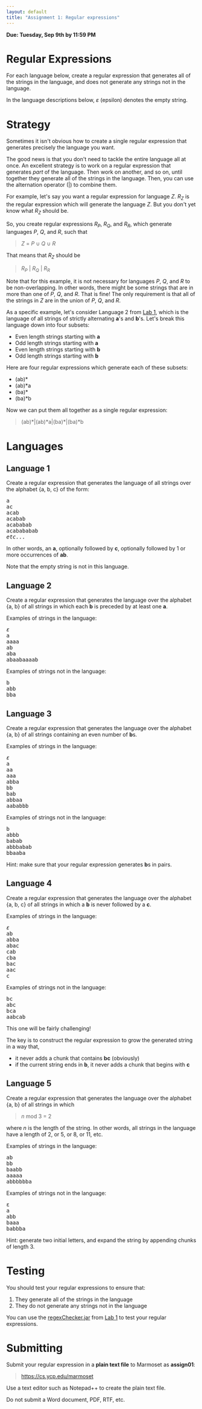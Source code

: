 ```yaml
---
layout: default
title: "Assignment 1: Regular expressions"
---
```


**Due: Tuesday, Sep 9th by 11:59 PM**

# Regular Expressions

For each language below, create a regular expression that generates all of the strings in the language, and does not generate any strings not in the language.

In the language descriptions below, *ε* (epsilon) denotes the empty string.

# Strategy

Sometimes it isn't obvious how to create a single regular expression that generates precisely the language you want.

The good news is that you don't need to tackle the entire language all at once.  An excellent strategy is to work on a regular expression that generates *part* of the language.  Then work on another, and so on, until together they generate all of the strings in the language.  Then, you can use the alternation operator (\|) to combine them.

For example, let's say you want a regular expression for language *Z*.  <i>R<sub>Z</sub></i> is the regular expression which will generate the language *Z*.  But you don't yet know what <i>R<sub>Z</sub></i> should be.

So, you create regular expressions <i>R<sub>P</sub></i>, <i>R<sub>Q</sub></i>, and <i>R<sub>R</sub></i>, which generate languages *P*, *Q*, and *R*, such that

> *Z* = *P* ∪ *Q* ∪ *R*

That means that <i>R<sub>Z</sub></i> should be

> <i>R<sub>P</sub></i> \| <i>R<sub>Q</sub></i> \| <i>R<sub>R</sub></i>

Note that for this example, it is not necessary for languages *P*, *Q*, and *R* to be non-overlapping.  In other words, there might be some strings that are in more than one of *P*, *Q*, and *R*.  That is fine!  The only requirement is that all of the strings in *Z* are in the union of *P*, *Q*, and *R*.

As a specific example, let's consider Language 2 from [Lab 1](../labs/lab01.html), which is the language of all strings of strictly alternating **a**'s and **b**'s.  Let's break this language down into four subsets:

* Even length strings starting with **a**
* Odd length strings starting with **a**
* Even length strings starting with **b**
* Odd length strings starting with **b**

Here are four regular expressions which generate each of these subsets:

* (ab)\*
* (ab)\*a
* (ba)\*
* (ba)\*b

Now we can put them all together as a single regular expression:

> (ab)\*\|(ab)\*a\|(ba)\*\|(ba)\*b

# Languages

Language 1
----------

Create a regular expression that generates the language of all strings over the alphabet {a, b, c} of the form:

<pre>
a
ac
acab
acabab
acababab
acabababab
<i>etc...</i>
</pre>

In other words, an **a**, optionally followed by **c**, optionally followed by 1 or more occurrences of **ab**.

Note that the empty string is not in this language.

Language 2
----------

Create a regular expression that generates the language over the alphabet {a, b} of all strings in which each **b** is preceded by at least one **a**.

Examples of strings in the language:

<pre>
<i>ε</i>
a
aaaa
ab
aba
abaabaaaab
</pre>

Examples of strings not in the language:

<pre>
b
abb
bba
</pre>

Language 3
----------

Create a regular expression that generates the language over the alphabet {a, b} of all strings containing an even number of **b**s.

Examples of strings in the language:

<pre>
<i>ε</i>
a
aa
aaa
abba
bb
bab
abbaa
aababbb
</pre>

Examples of strings not in the language:

<pre>
b
abbb
babab
abbbabab
bbaaba
</pre>

Hint: make sure that your regular expression generates **b**s in pairs.

Language 4
----------

Create a regular expression that generates the language over the alphabet {a, b, c} of all strings in which a **b** is never followed by a **c**.

Examples of strings in the language:

<pre>
<i>ε</i>
ab
abba
abac
cab
cba
bac
aac
c
</pre>

Examples of strings not in the language:

<pre>
bc
abc
bca
aabcab
</pre>

This one will be fairly challenging!

The key is to construct the regular expression to grow the generated string in a way that,

-   it never adds a chunk that contains **bc** (obviously)
-   if the current string ends in **b**, it never adds a chunk that begins with **c**

Language 5
----------

Create a regular expression that generates the language over the alphabet {a, b} of all strings in which

> *n* mod 3 = 2

where *n* is the length of the string. In other words, all strings in the language have a length of 2, or 5, or 8, or 11, etc.

Examples of strings in the language:

<pre>
ab
bb
baabb
aaaaa
abbbbbba
</pre>

Examples of strings not in the language:

<pre>
ε
a
abb
baaa
babbba
</pre>

Hint: generate two initial letters, and expand the string by appending chunks of length 3.

Testing
=======

You should test your regular expressions to ensure that:

1.  They generate all of the strings in the language
2.  They do not generate any strings not in the language

You can use the [regexChecker.jar](../resources/regexChecker.jar) from [Lab 1](../labs/lab01.html) to test your regular expressions.

Submitting
==========

Submit your regular expression in a **plain text file** to Marmoset as **assign01**:

> <https://cs.ycp.edu/marmoset>

Use a text editor such as Notepad++ to create the plain text file.

Do not submit a Word document, PDF, RTF, etc.

